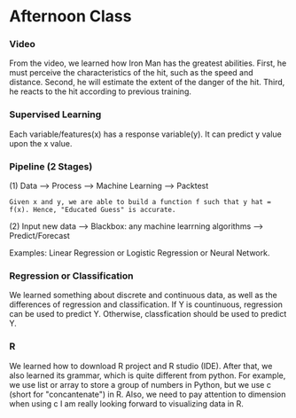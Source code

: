 # Afternoon Class

### Video

From the video, we learned how Iron Man has the greatest abilities. First, he must perceive the characteristics of the hit, such as the speed and distance. Second, he will estimate the extent of the danger of the hit. Third, he reacts to the hit according to previous training.

### Supervised Learning

Each variable/features(x) has a response variable(y). It can predict y value upon the x value.

### Pipeline (2 Stages)

(1) Data --> Process --> Machine Learning --> Packtest

    Given x and y, we are able to build a function f such that y hat = f(x). Hence, "Educated Guess" is accurate.

(2) Input new data --> Blackbox: any machine learrning algorithms --> Predict/Forecast

Examples: Linear Regression or Logistic Regression or Neural Network.

### Regression or Classification

We learned something about discrete and continuous data, as well as the differences of regression and classification. If Y is countinuous, regression can be used to predict Y. Otherwise, classfication should be used to predict Y.

### R

We learned how to download R project and R studio (IDE). After that, we also learned its grammar, which is quite different from python. For example, we use list or array to store a group of numbers in Python, but we use c (short for "concantenate") in R. Also, we need to pay attention to dimension when using c I am really looking forward to visualizing data in R.
 
